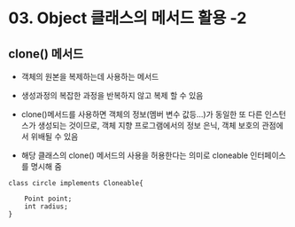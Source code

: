 # 03. Object 클래스의 메서드 활용 -2

## clone() 메서드

- 객체의 원본을 복제하는데 사용하는 메서드

- 생성과정의 복잡한 과정을 반복하지 않고 복제 할 수 있음

- clone()메서드를 사용하면 객체의 정보(멤버 변수 값등...)가 동일한 또 다른 인스턴스가 생성되는 것이므로, 객체 지향 프로그램에서의 정보 은닉, 객체 보호의 관점에서 위배될 수 있음

- 해당 클래스의 clone() 메서드의 사용을 허용한다는 의미로 cloneable 인터페이스를 명시해 줌

```
class circle implements Cloneable{

    Point point;
    int radius;
}
```

